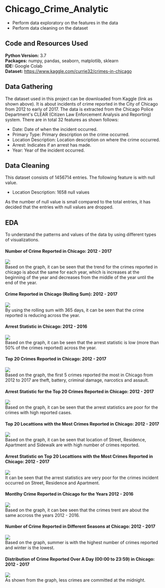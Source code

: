 # Chicago_Crime_Analytic

* Perform data exploratory on the features in the data
* Perform data cleaning on the dataset 

## Code and Resources Used

**Python Version:** 3.7 <br>
**Packages:** numpy, pandas, seaborn, matplotlib, sklearn <br>
**IDE:** Google Colab <br> 
**Dataset:** https://www.kaggle.com/currie32/crimes-in-chicago

## Data Gathering

The dataset used in this project can be downloaded from Kaggle (link as shown above). It is about incidents of crime reported in the City of Chicago from 2012 to early of 2017. The data is extracted from the Chicago Police Department's CLEAR (Citizen Law Enforcement Analysis and Reporting) system. There are in total 32 features as shown follows: <br>
* Date: Date of when the incident occurred.
* Primary Type: Primary description on the crime occurred.
* Location Description: Location description on where the crime occurred.
* Arrest: Indicates if an arrest has made.
* Year: Year of the incident occurred.

## Data Cleaning

This dataset consists of 1456714 entries. The following feature is with null value.

* Location Description: 1658 null values

As the number of null value is small compared to the total entries, it has decided that the entries with null values are dropped. 

## EDA

To understand the patterns and values of the data by using different types of visualizations. <br>

#### Number of Crime Reported in Chicago: 2012 - 2017 
![](/images/overall_crime_20122017.png)
<br>Based on the graph, it can be seen that the trend for the crimes reported in chicago is about the same for each year, which is increases at the beginning of the year and
decreases from the middle of the year until the end of the year. 

#### Crime Reported in Chicago (Rolling Sum): 2012 - 2017 
![](/images/roll_sum_2012-2017.png)
<br> By using the rolling sum with 365 days, it can be seen that the crime reported is reducing across the year. 

#### Arrest Statistic in Chicago: 2012 - 2016 
![](/images/arrest_stat_20122016.png)
<br>Based on the graph, it can be seen that the arrest statistic is low (more than 50% of the crimes reported) across the year.

#### Top 20 Crimes Reported in Chicago: 2012 - 2017
![](/images/top20_crime_20122017.png)
<br>Based on the graph, the first 5 crimes reported the most in Chicago from 2012 to 2017 are theft, battery, criminal damage, narcotics and assault. 

#### Arrest Statistic for the Top 20 Crimes Reported in Chicago: 2012 - 2017
![](/images/top20_arres_stat_20122017.png)
<br>Based on the graph, it can be seen that the arrest statistics are poor for the crimes with high reported cases. 

#### Top 20 Locattions with the Most Crimes Reported in Chicago: 2012 - 2017
![](/images/top20_crimeloc_20122017.png)
<br>Based on the graph, it can be seen that location of Street, Residence, Apartment and Sidewalk are with high number of crimes reported.

#### Arrest Statistic on Top 20 Locattions with the Most Crimes Reported in Chicago: 2012 - 2017
![](/images/top20_arrest_crimeloc_20122017.png)
<br>It can be seen that the arrest statistics are very poor for the crimes incident occurred on Street, Residence and Apartment.

#### Montlhy Crime Reported in Chicago for the Years 2012 - 2016
![](/images/montly_crime_20122017.png)
<br>Based on the graph, it can bee seen that the crimes trent are about the same accross the years 2012 - 2016. 

#### Number of Crime Reported in Different Seasons at Chicago: 2012 - 2017
![](/images/overall_season_crime_20122017.png)
<br>Based on the graph, summer is with the highest number of crimes reported and winter is the lowest. 

#### Distribution of Crime Reported Over A Day (00:00 to 23:59) in Chicago: 2012 - 2017
![](/images/overall_hourly_crime_20122017.png)
<br>As shown from the graph, less crimes are committed at the midnight. 


